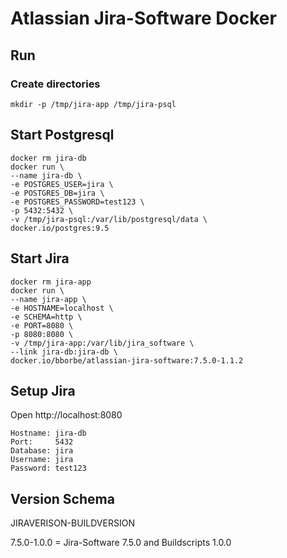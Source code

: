 # Atlassian Jira-Software Docker

## Run

### Create directories

```
mkdir -p /tmp/jira-app /tmp/jira-psql
```

## Start Postgresql

```
docker rm jira-db
docker run \
--name jira-db \
-e POSTGRES_USER=jira \
-e POSTGRES_DB=jira \
-e POSTGRES_PASSWORD=test123 \
-p 5432:5432 \
-v /tmp/jira-psql:/var/lib/postgresql/data \
docker.io/postgres:9.5
```

## Start Jira

```
docker rm jira-app
docker run \
--name jira-app \
-e HOSTNAME=localhost \
-e SCHEMA=http \
-e PORT=8080 \
-p 8080:8080 \
-v /tmp/jira-app:/var/lib/jira_software \
--link jira-db:jira-db \
docker.io/bborbe/atlassian-jira-software:7.5.0-1.1.2
```

## Setup Jira

Open http://localhost:8080

```
Hostname: jira-db
Port:     5432
Database: jira
Username: jira
Password: test123
```

## Version Schema

JIRAVERISON-BUILDVERSION

7.5.0-1.0.0 = Jira-Software 7.5.0 and Buildscripts 1.0.0
